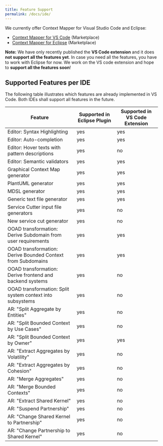 ```yaml
---
title: Feature Support
permalink: /docs/ide/
---
```


We currently offer Context Mapper for Visual Studio Code and Eclipse:

 * [Context Mapper for VS Code](https://marketplace.visualstudio.com/items?itemName=contextmapper.context-mapper-vscode-extension) (Marketplace)
 * [Context Mapper for Eclipse](https://marketplace.eclipse.org/content/context-mapper) (Marketplace)

<div class="alert alert-custom"><strong>Note:</strong> We have only recently published the <strong>VS Code extension</strong> and it does <strong>not support all the features yet</strong>. In case you need all the features, you have to work with Eclipse for now. We work on the VS code extension and hope to <strong>support all the features soon</strong>!
</div>

## Supported Features per IDE
The following table illustrates which features are already implemented in VS Code. Both IDEs shall support all features in the future.

| Feature                                                      | Supported in Eclipse Plugin | Supported in VS Code Extension |
|--------------------------------------------------------------|-----------------------------|--------------------------------|
| Editor: Syntax Highlighting                                  | yes                         | yes                            |
| Editor: Auto-completion                                      | yes                         | yes                            |
| Editor: Hover texts with pattern descriptions                | yes                         | no                             |
| Editor: Semantic validators                                  | yes                         | yes                            |
| Graphical Context Map generator                              | yes                         | yes                            |
| PlantUML generator                                           | yes                         | yes                            |
| MDSL generator                                               | yes                         | yes                            |
| Generic text file generator                                  | yes                         | yes                            |
| Service Cutter input file generators                         | yes                         | no                             |
| New service cut generator                                    | yes                         | no                             |
| OOAD transformation: Derive Subdomain from user requirements | yes                         | yes                            |
| OOAD transformation: Derive Bounded Context from Subdomains  | yes                         | yes                            |
| OOAD transformation: Derive frontend and backend systems     | yes                         | no                             |
| OOAD transformation: Split system context into subsystems    | yes                         | no                             |
| AR: "Split Aggregate by Entities"                            | yes                         | no                             |
| AR: "Split Bounded Context by Use Cases"                     | yes                         | no                             |
| AR: "Split Bounded Context by Owner"                         | yes                         | yes                            |
| AR: "Extract Aggregates by Volatility"                       | yes                         | no                             |
| AR: "Extract Aggregates by Cohesion"                         | yes                         | no                             |
| AR: "Merge Aggregates"                                       | yes                         | no                             |
| AR: "Merge Bounded Contexts"                                 | yes                         | no                             |
| AR: "Extract Shared Kernel"                                  | yes                         | no                             |
| AR: "Suspend Partnership"                                    | yes                         | no                             |
| AR: "Change Shared Kernel to Partnership"                    | yes                         | no                             |
| AR: "Change Partnership to Shared Kernel"                    | yes                         | no                             |
